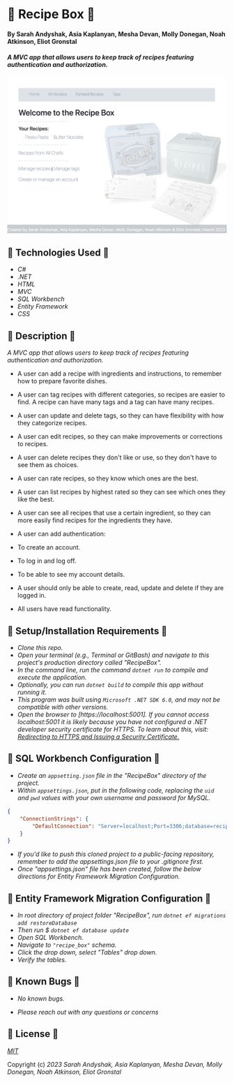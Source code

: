 # 🍲 Recipe Box 🍲

#### By Sarah Andyshak, Asia Kaplanyan, Mesha Devan, Molly Donegan, Noah Atkinson, Eliot Gronstal

#### _A MVC app that allows users to keep track of recipes featuring authentication and authorization._

![](landingpage.png)

## 🧂 Technologies Used 🧂
 
* _C#_
* _.NET_
* _HTML_
* _MVC_
* _SQL Workbench_
* _Entity Framework_
* _CSS_

## 🧂 Description 🧂

_A MVC app that allows users to keep track of recipes featuring authentication and authorization._

* A user can add a recipe with ingredients and instructions, to remember how to prepare favorite dishes.

* A user can tag recipes with different categories, so recipes are easier to find. A recipe can have many tags and a tag can have many recipes.

* A user can update and delete tags, so they can have flexibility with how they categorize recipes.

* A user can edit recipes, so they can make improvements or corrections to recipes.

* A user can delete recipes they don't like or use, so they don't have to see them as choices.

* A user can rate recipes, so they know which ones are the best.

* A user can list recipes by highest rated so they can see which ones they like the best.

* A user can see all recipes that use a certain ingredient, so they can more easily find recipes for the ingredients they have.

* A user can add authentication:

* To create an account.
* To log in and log off.
* To be able to see my account details.

* A user should only be able to create, read, update and delete if they are logged in.

* All users have read functionality.

## 🧂 Setup/Installation Requirements 🧂

* _Clone this repo._
* _Open your terminal (e.g., Terminal or GitBash) and navigate to this project's production directory called "RecipeBox"._
* _In the command line, run the command ``dotnet run`` to compile and execute the application._
* _Optionally, you can run ``dotnet build`` to compile this app without running it._
* _This program was built using `Microsoft .NET SDK 6.0`, and may not be compatible with other versions._
* _Open the browser to [https://localhost:5001]. If you cannot access localhost:5001 it is likely because you have not configured a .NET developer security certificate for HTTPS. To learn about this, visit: [Redirecting to HTTPS and Issuing a Security Certificate.](https://www.learnhowtoprogram.com/c-and-net/basic-web-applications/redirecting-to-https-and-issuing-a-security-certificate)_

## 🧂 SQL Workbench Configuration 🧂
* _Create an `appsetting.json` file in the "RecipeBox" directory of the project._
* _Within `appsettings.json`, put in the following code, replacing the `uid` and `pwd` values with your own username and password for MySQL._ 
```json
{
    "ConnectionStrings": {
        "DefaultConnection": "Server=localhost;Port=3306;database=recipe_box;uid=[YOUR-USERNAME-HERE];pwd=[YOUR-PASSWORD-HERE];"
    }
}
```
* _If you'd like to push this cloned project to a public-facing repository, remember to add the appsettings.json file to your .gitignore first._
* _Once "appsettings.json" file has been created, follow the below directions for Entity Framework Migration Configuration._ 

## 🧂 Entity Framework Migration Configuration 🧂

* _In root directory of project folder "RecipeBox", run `dotnet ef migrations add restoreDatabase`_
* _Then run $ `dotnet ef database update`_
* _Open SQL Workbench._
* _Navigate to `"recipe_box"` schema._
* _Click the drop down, select "Tables" drop down._
* _Verify the tables._

## 🥟 Known Bugs 🥟

* _No known bugs._

* _Please reach out with any questions or concerns_

## 🥟 License 🥟

_[MIT](https://opensource.org/license/mit/)_

Copyright (c) _2023_ _Sarah Andyshak, Asia Kaplanyan, Mesha Devan, Molly Donegan, Noah Atkinson, Eliot Gronstal_